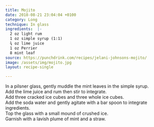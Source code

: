 ```yaml
---
title: Mojito
date: 2018-08-21 23:04:04 +0100
category: Long
technique: In glass
ingredients:  |-
  2 oz light rum
  1 oz simple syrup (1:1)
  ¾ oz lime juice
  1 oz Perrier
  8 mint leaf
source: https://punchdrink.com/recipes/jelani-johnsons-mojito/
image: /assets/img/mojito.jpg
layout: recipe-single

---
```

In a pilsner glass, gently muddle the mint leaves in the simple syrup.  
Add the lime juice and rum then stir to integrate.  
Add three cracked ice cubes and three whole ice cubes.  
Add the soda water and gently agitate with a bar spoon to integrate ingredients.  
Top the glass with a small mound of crushed ice.  
Garnish with a lavish plume of mint and a straw.
